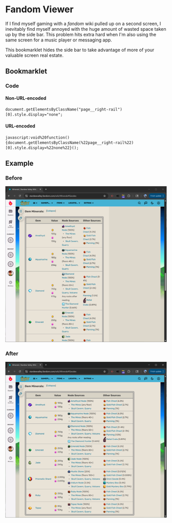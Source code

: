 # Fandom Viewer

If I find myself gaming with a _fandom_ wiki pulled up on a second screen, I inevitably find myself annoyed with the huge amount of wasted space taken up by the side bar. This problem hits extra hard when I'm also using the same screen for a music player or messaging app.

This bookmarklet hides the side bar to take advantage of more of your valuable screen real estate.

## Bookmarklet
### Code
#### Non-URL-encoded
```
document.getElementsByClassName("page__right-rail")[0].style.display="none";
```
#### URL-encoded
```
javascript:void%20function(){document.getElementsByClassName(%22page__right-rail%22)[0].style.display=%22none%22}();
```

## Example

### Before
![Stardew Fandom Wiki minerals page with sidebar](./assets/fandom-before.png)

### After
![Stardew Fandom Wiki minerals page without sidebar](./assets/fandom-after.png)